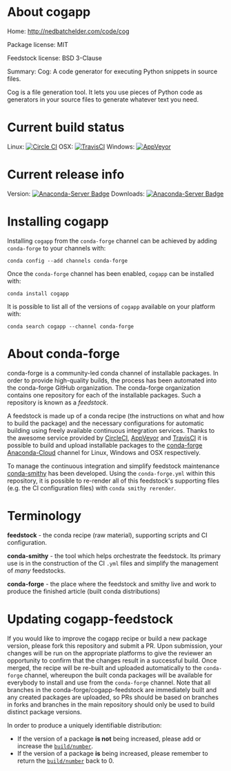 About cogapp
============

Home: http://nedbatchelder.com/code/cog

Package license: MIT

Feedstock license: BSD 3-Clause

Summary: Cog: A code generator for executing Python snippets in source files.

Cog is a file generation tool. It lets you use pieces of Python
code as generators in your source files to generate whatever text
you need.


Current build status
====================

Linux: [![Circle CI](https://circleci.com/gh/conda-forge/cogapp-feedstock.svg?style=shield)](https://circleci.com/gh/conda-forge/cogapp-feedstock)
OSX: [![TravisCI](https://travis-ci.org/conda-forge/cogapp-feedstock.svg?branch=master)](https://travis-ci.org/conda-forge/cogapp-feedstock)
Windows: [![AppVeyor](https://ci.appveyor.com/api/projects/status/github/conda-forge/cogapp-feedstock?svg=True)](https://ci.appveyor.com/project/conda-forge/cogapp-feedstock/branch/master)

Current release info
====================
Version: [![Anaconda-Server Badge](https://anaconda.org/conda-forge/cogapp/badges/version.svg)](https://anaconda.org/conda-forge/cogapp)
Downloads: [![Anaconda-Server Badge](https://anaconda.org/conda-forge/cogapp/badges/downloads.svg)](https://anaconda.org/conda-forge/cogapp)

Installing cogapp
=================

Installing `cogapp` from the `conda-forge` channel can be achieved by adding `conda-forge` to your channels with:

```
conda config --add channels conda-forge
```

Once the `conda-forge` channel has been enabled, `cogapp` can be installed with:

```
conda install cogapp
```

It is possible to list all of the versions of `cogapp` available on your platform with:

```
conda search cogapp --channel conda-forge
```


About conda-forge
=================

conda-forge is a community-led conda channel of installable packages.
In order to provide high-quality builds, the process has been automated into the
conda-forge GitHub organization. The conda-forge organization contains one repository
for each of the installable packages. Such a repository is known as a *feedstock*.

A feedstock is made up of a conda recipe (the instructions on what and how to build
the package) and the necessary configurations for automatic building using freely
available continuous integration services. Thanks to the awesome service provided by
[CircleCI](https://circleci.com/), [AppVeyor](http://www.appveyor.com/)
and [TravisCI](https://travis-ci.org/) it is possible to build and upload installable
packages to the [conda-forge](https://anaconda.org/conda-forge)
[Anaconda-Cloud](http://docs.anaconda.org/) channel for Linux, Windows and OSX respectively.

To manage the continuous integration and simplify feedstock maintenance
[conda-smithy](http://github.com/conda-forge/conda-smithy) has been developed.
Using the ``conda-forge.yml`` within this repository, it is possible to re-render all of
this feedstock's supporting files (e.g. the CI configuration files) with ``conda smithy rerender``.


Terminology
===========

**feedstock** - the conda recipe (raw material), supporting scripts and CI configuration.

**conda-smithy** - the tool which helps orchestrate the feedstock.
                   Its primary use is in the construction of the CI ``.yml`` files
                   and simplify the management of *many* feedstocks.

**conda-forge** - the place where the feedstock and smithy live and work to
                  produce the finished article (built conda distributions)


Updating cogapp-feedstock
=========================

If you would like to improve the cogapp recipe or build a new
package version, please fork this repository and submit a PR. Upon submission,
your changes will be run on the appropriate platforms to give the reviewer an
opportunity to confirm that the changes result in a successful build. Once
merged, the recipe will be re-built and uploaded automatically to the
`conda-forge` channel, whereupon the built conda packages will be available for
everybody to install and use from the `conda-forge` channel.
Note that all branches in the conda-forge/cogapp-feedstock are
immediately built and any created packages are uploaded, so PRs should be based
on branches in forks and branches in the main repository should only be used to
build distinct package versions.

In order to produce a uniquely identifiable distribution:
 * If the version of a package **is not** being increased, please add or increase
   the [``build/number``](http://conda.pydata.org/docs/building/meta-yaml.html#build-number-and-string).
 * If the version of a package **is** being increased, please remember to return
   the [``build/number``](http://conda.pydata.org/docs/building/meta-yaml.html#build-number-and-string)
   back to 0.

